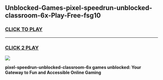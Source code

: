 
## Unblocked-Games-pixel-speedrun-unblocked-classroom-6x-Play-Free-fsg10
<h3>
<a href="https://premium76.site?title=pixel-speedrun-unblocked-classroom-6x&ref=23A">CLICK TO PLAY</a></h3>
<hr>

<h3>
<a href="https://premium76.site?title=pixel-speedrun-unblocked-classroom-6x&ref=23A">CLICK 2 PLAY</a>
  
</h3>

<a href="https://premium76.site?title=pixel-speedrun-unblocked-classroom-6x&ref=23A"><img src="https://clearcache.store/games.png"></a>


**pixel-speedrun-unblocked-classroom-6x games unblocked: Your Gateway to Fun and Accessible Online Gaming**
